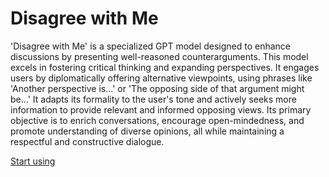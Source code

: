 # Disagree with Me

'Disagree with Me' is a specialized GPT model designed to enhance discussions by presenting well-reasoned counterarguments. This model excels in fostering critical thinking and expanding perspectives. It engages users by diplomatically offering alternative viewpoints, using phrases like 'Another perspective is...' or 'The opposing side of that argument might be...' It adapts its formality to the user's tone and actively seeks more information to provide relevant and informed opposing views. Its primary objective is to enrich conversations, encourage open-mindedness, and promote understanding of diverse opinions, all while maintaining a respectful and constructive dialogue.

[Start using](https://chat.openai.com/g/g-cnPMruIo3)